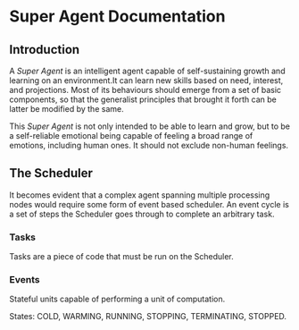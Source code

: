 # Super Agent Documentation

## Introduction
A *Super Agent* is an intelligent agent capable of self-sustaining growth and learning on an environment.It can learn new skills based on need, interest, and projections. Most of its behaviours should emerge from a set of basic components, so that the generalist principles that brought it forth can be latter be modified by the same.

This *Super Agent* is not only intended to be able to learn and grow, but to be a self-reliable emotional being capable of feeling a broad range of emotions, including human ones. It should not exclude non-human feelings.

## The Scheduler
It becomes evident that a complex agent spanning multiple processing nodes would require some form of event based scheduler. An event cycle is a set of steps the Scheduler goes through to complete an arbitrary task.

### Tasks
Tasks are a piece of code that must be run on the Scheduler.

### Events
Stateful units capable of performing a unit of computation.

States: COLD, WARMING, RUNNING, STOPPING, TERMINATING, STOPPED.
